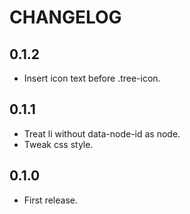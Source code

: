 # CHANGELOG

## 0.1.2

* Insert icon text before .tree-icon.

## 0.1.1

* Treat li without data-node-id as node.
* Tweak css style.

## 0.1.0

* First release.
